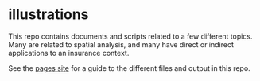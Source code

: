 # illustrations

This repo contains documents and scripts related to a few different topics. 
Many are related to spatial analysis, and
many have direct or indirect applications to an insurance context.

See the [pages site](https://mvanhala.github.io/illustrations/) for a 
guide to the different files and output in this repo.


